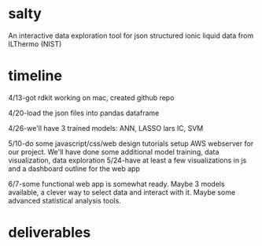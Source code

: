 # salty
An interactive data exploration tool for json structured ionic liquid data from ILThermo (NIST)

# timeline
4/13-got rdkit working on mac, created github repo

4/20-load the json files into pandas dataframe

4/26-we'll have 3 trained models: ANN, LASSO lars IC, SVM

5/10-do some javascript/css/web design tutorials setup AWS webserver for our project.
	We'll have done some additional model training, data visualization, data exploration
5/24-have at least a few visualizations in js and a dashboard outline for the web app

6/7-some functional web app is somewhat ready. Maybe 3 models available, a clever way to 
	select data and interact with it. Maybe some advanced statistical analysis tools.

# deliverables
